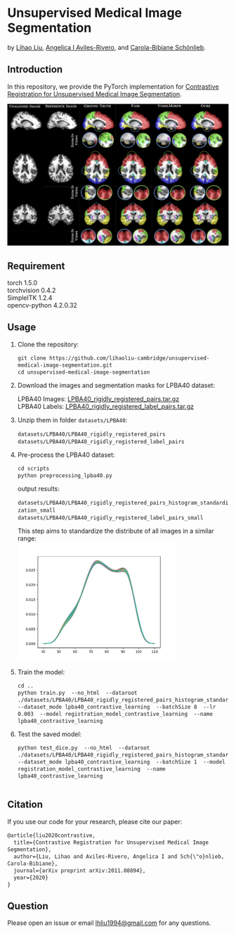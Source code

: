 # Unsupervised Medical Image Segmentation

by [Lihao Liu](http://lihaoliu-cambridge.github.io), [Angelica I Aviles-Rivero](https://angelicaiaviles.wordpress.com/), and [Carola-Bibiane Schönlieb](https://www.damtp.cam.ac.uk/user/cbs31/About_Me.html).  


## Introduction

In this repository, we provide the PyTorch implementation for [Contrastive Registration for Unsupervised Medical Image Segmentation](https://arxiv.org/abs/2011.08894). 

<img src="https://github.com/lihaoliu-cambridge/lihaoliu-cambridge.github.io/blob/master/pic/papers/unsupervised-segmentation-results.png">  


## Requirement

torch                       1.5.0  
torchvision                 0.4.2  
SimpleITK                   1.2.4  
opencv-python               4.2.0.32  


## Usage

1. Clone the repository:

   ```shell
   git clone https://github.com/lihaoliu-cambridge/unsupervised-medical-image-segmentation.git
   cd unsupervised-medical-image-segmentation
   ```
   
2. Download the images and segmentation masks for LPBA40 dataset:

   LPBA40 Images: [LPBA40_rigidly_registered_pairs.tar.gz](https://www.synapse.org/#!Synapse:syn3251419)  
   LPBA40 Labels: [LPBA40_rigidly_registered_label_pairs.tar.gz](https://www.synapse.org/#!Synapse:syn3251070)  
   
3. Unzip them in folder `datasets/LPBA40`:

   `datasets/LPBA40/LPBA40_rigidly_registered_pairs`  
   `datasets/LPBA40/LPBA40_rigidly_registered_label_pairs`  
   
4. Pre-process the LPBA40 dataset:

   ```shell
   cd scripts
   python preprocessing_lpba40.py
   ```
   
   output results:
   
   `datasets/LPBA40/LPBA40_rigidly_registered_pairs_histogram_standardization_small`  
   `datasets/LPBA40/LPBA40_rigidly_registered_label_pairs_small`
   
   This step aims to standardize the distribute of all images in a similar range:  
   <img src="https://github.com/lihaoliu-cambridge/lihaoliu-cambridge.github.io/blob/master/pic/papers/unsupervised-segmentation-histogram_standardization.png" width="360"/>  
   
   
5. Train the model:
 
   ```shell
   cd ..
   python train.py  --no_html  --dataroot ./datasets/LPBA40/LPBA40_rigidly_registered_pairs_histogram_standardization_small  --dataset_mode lpba40_contrastive_learning  --batchSize 8  --lr 0.003  --model registration_model_contrastive_learning  --name lpba40_contrastive_learning

   ```

6. Test the saved model:
 
   ```shell
   python test_dice.py  --no_html  --dataroot ./datasets/LPBA40/LPBA40_rigidly_registered_pairs_histogram_standardization_small  --dataset_mode lpba40_contrastive_learning  --batchSize 1  --model registration_model_contrastive_learning  --name lpba40_contrastive_learning


   ```


## Citation

If you use our code for your research, please cite our paper:

```
@article{liu2020contrastive,
  title={Contrastive Registration for Unsupervised Medical Image Segmentation},
  author={Liu, Lihao and Aviles-Rivero, Angelica I and Sch{\"o}nlieb, Carola-Bibiane},
  journal={arXiv preprint arXiv:2011.08894},
  year={2020}
}
```


## Question

Please open an issue or email lhliu1994@gmail.com for any questions.
